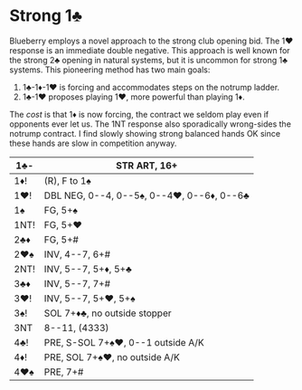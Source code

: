 # Strong 1♣

Blueberry employs a novel approach to the strong club opening bid.  The 1♥
response is an immediate double negative.  This approach is well known for the
strong 2♣ opening in natural systems, but it is uncommon for strong 1♣ systems.
This pioneering method has two main goals:

1. 1♣-1♦-1♥ is forcing and accommodates steps on the notrump ladder.
2. 1♣-1♥ proposes playing 1♥, more powerful than playing 1♦.

The *cost* is that 1♦ is now forcing, the contract we seldom play even if
opponents ever let us.  The 1NT response also sporadically wrong-sides the
notrump contract.  I find slowly showing strong balanced hands OK since these
hands are slow in competition anyway.

| 1♣-  | STR ART, 16+ |
|------|--------------|
| 1♦!  | (R), F to 1♠
| 1♥!  | DBL NEG, 0--4, 0--5♠, 0--4♥, 0--6♦, 0--6♣
| 1♠   | FG, 5+♠
| 1NT! | FG, 5+♥
| 2♣♦  | FG, 5+#
| 2♥♠  | INV, 4--7, 6+#
| 2NT! | INV, 5--7, 5+♦, 5+♣
| 3♣♦  | INV, 5--7, 7+#
| 3♥!  | INV, 5--7, 5+♥, 5+♠
| 3♠!  | SOL 7+♦♣, no outside stopper
| 3NT  | 8--11, (4333)
| 4♣!  | PRE, S-SOL 7+♠♥, 0--1 outside A/K
| 4♦!  | PRE, SOL 7+♠♥, no outside A/K
| 4♥♠  | PRE, 7+#
